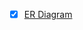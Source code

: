 - [x] [ER Diagram](https://lucid.app/lucidchart/invitations/accept/3835f4c6-b6c4-4f32-94db-764a89a14d92)


